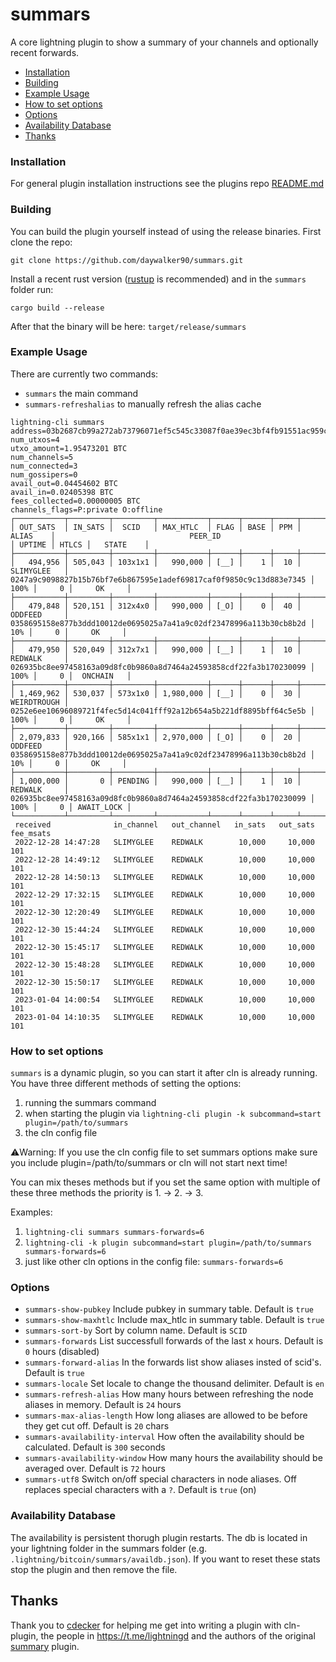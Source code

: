 # summars
A core lightning plugin to show a summary of your channels and optionally recent forwards.

* [Installation](#installation)
* [Building](#building)
* [Example Usage](#example-usage)
* [How to set options](#how-to-set-options)
* [Options](#options)
* [Availability Database](#availability-database)
* [Thanks](#thanks)

### Installation
For general plugin installation instructions see the plugins repo [README.md](https://github.com/lightningd/plugins/blob/master/README.md#Installation)

### Building
You can build the plugin yourself instead of using the release binaries.
First clone the repo:

``git clone https://github.com/daywalker90/summars.git``

Install a recent rust version ([rustup](https://rustup.rs/) is recommended) and in the ``summars`` folder run:

``cargo build --release``

After that the binary will be here: ``target/release/summars``

### Example Usage

There are currently two commands:
* ``summars`` the main command
* ``summars-refreshalias`` to manually refresh the alias cache

```
lightning-cli summars
address=03b2687cb99a272ab73796071ef5c545c33087f0ae39ec3bf4fb91551ac959c453@127.0.0.1:7272
num_utxos=4
utxo_amount=1.95473201 BTC
num_channels=5
num_connected=3
num_gossipers=0
avail_out=0.04454602 BTC
avail_in=0.02405398 BTC
fees_collected=0.00000005 BTC
channels_flags=P:private O:offline
┌───────────┬─────────┬─────────┬───────────┬──────┬──────┬─────┬─────────────┬────────────────────────────────────────────────────────────────────┬────────┬───────┬────────────┐
│ OUT_SATS  │ IN_SATS │  SCID   │ MAX_HTLC  │ FLAG │ BASE │ PPM │    ALIAS    │                              PEER_ID                               │ UPTIME │ HTLCS │   STATE    │
├───────────┼─────────┼─────────┼───────────┼──────┼──────┼─────┼─────────────┼────────────────────────────────────────────────────────────────────┼────────┼───────┼────────────┤
│   494,956 │ 505,043 │ 103x1x1 │   990,000 │ [__] │    1 │  10 │ SLIMYGLEE   │ 0247a9c9098827b15b76bf7e6b867595e1adef69817caf0f9850c9c13d883e7345 │   100% │     0 │     OK     │
├───────────┼─────────┼─────────┼───────────┼──────┼──────┼─────┼─────────────┼────────────────────────────────────────────────────────────────────┼────────┼───────┼────────────┤
│   479,848 │ 520,151 │ 312x4x0 │   990,000 │ [_O] │    0 │  40 │ ODDFEED     │ 0358695158e877b3ddd10012de0695025a7a41a9c02df23478996a113b30cb8b2d │    10% │     0 │     OK     │
├───────────┼─────────┼─────────┼───────────┼──────┼──────┼─────┼─────────────┼────────────────────────────────────────────────────────────────────┼────────┼───────┼────────────┤
│   479,950 │ 520,049 │ 312x7x1 │   990,000 │ [__] │    1 │  10 │ REDWALK     │ 026935bc8ee97458163a09d8fc0b9860a8d7464a24593858cdf22fa3b170230099 │   100% │     0 │  ONCHAIN   │
├───────────┼─────────┼─────────┼───────────┼──────┼──────┼─────┼─────────────┼────────────────────────────────────────────────────────────────────┼────────┼───────┼────────────┤
│ 1,469,962 │ 530,037 │ 573x1x0 │ 1,980,000 │ [__] │    0 │  30 │ WEIRDTROUGH │ 0252e6ee10696089721f4fec5d14c041fff92a12b654a5b221df8895bff64c5e5b │   100% │     0 │     OK     │
├───────────┼─────────┼─────────┼───────────┼──────┼──────┼─────┼─────────────┼────────────────────────────────────────────────────────────────────┼────────┼───────┼────────────┤
│ 2,079,833 │ 920,166 │ 585x1x1 │ 2,970,000 │ [_O] │    0 │  20 │ ODDFEED     │ 0358695158e877b3ddd10012de0695025a7a41a9c02df23478996a113b30cb8b2d │    10% │     0 │     OK     │
├───────────┼─────────┼─────────┼───────────┼──────┼──────┼─────┼─────────────┼────────────────────────────────────────────────────────────────────┼────────┼───────┼────────────┤
│ 1,000,000 │       0 │ PENDING │   990,000 │ [__] │    1 │  10 │ REDWALK     │ 026935bc8ee97458163a09d8fc0b9860a8d7464a24593858cdf22fa3b170230099 │   100% │     0 │ AWAIT_LOCK │
└───────────┴─────────┴─────────┴───────────┴──────┴──────┴─────┴─────────────┴────────────────────────────────────────────────────────────────────┴────────┴───────┴────────────┘
 received              in_channel   out_channel   in_sats   out_sats   fee_msats
 2022-12-28 14:47:28   SLIMYGLEE    REDWALK        10,000     10,000         101
 2022-12-28 14:49:12   SLIMYGLEE    REDWALK        10,000     10,000         101
 2022-12-28 14:50:13   SLIMYGLEE    REDWALK        10,000     10,000         101
 2022-12-29 17:32:15   SLIMYGLEE    REDWALK        10,000     10,000         101
 2022-12-30 12:20:49   SLIMYGLEE    REDWALK        10,000     10,000         101
 2022-12-30 15:44:24   SLIMYGLEE    REDWALK        10,000     10,000         101
 2022-12-30 15:45:17   SLIMYGLEE    REDWALK        10,000     10,000         101
 2022-12-30 15:48:28   SLIMYGLEE    REDWALK        10,000     10,000         101
 2022-12-30 15:50:17   SLIMYGLEE    REDWALK        10,000     10,000         101
 2023-01-04 14:00:54   SLIMYGLEE    REDWALK        10,000     10,000         101
 2023-01-04 14:10:35   SLIMYGLEE    REDWALK        10,000     10,000         101
```

### How to set options
``summars`` is a dynamic plugin, so you can start it after cln is already running. You have three different methods of setting the options:

1. running the summars command
2. when starting the plugin via ``lightning-cli plugin -k subcommand=start plugin=/path/to/summars``
3. the cln config file

:warning:Warning: If you use the cln config file to set summars options make sure you include plugin=/path/to/summars or cln will not start next time!

You can mix theses methods but if you set the same option with multiple of these three methods the priority is 1. -> 2. -> 3.

Examples:
1. ``lightning-cli summars summars-forwards=6``
2. ``lightning-cli -k plugin subcommand=start plugin=/path/to/summars summars-forwards=6``
3. just like other cln options in the config file: ``summars-forwards=6``

### Options
* ``summars-show-pubkey`` Include pubkey in summary table. Default is ``true``
* ``summars-show-maxhtlc`` Include max_htlc in summary table. Default is ``true``
* ``summars-sort-by`` Sort by column name. Default is ``SCID``
* ``summars-forwards`` List successfull forwards of the last x hours. Default is ``0`` hours (disabled)
* ``summars-forward-alias`` In the forwards list show aliases insted of scid's. Default is ``true``
* ``summars-locale`` Set locale to change the thousand delimiter. Default is ``en``
* ``summars-refresh-alias`` How many hours between refreshing the node aliases in memory. Default is ``24`` hours
* ``summars-max-alias-length`` How long aliases are allowed to be before they get cut off. Default is ``20`` chars
* ``summars-availability-interval`` How often the availability should be calculated. Default is ``300`` seconds
* ``summars-availability-window`` How many hours the availability should be averaged over. Default is ``72`` hours
* ``summars-utf8`` Switch on/off special characters in node aliases. Off replaces special characters with a ``?``. Default is ``true`` (on)

### Availability Database
The availability is persistent thorugh plugin restarts.
The db is located in your lightning folder in the summars folder (e.g. ``.lightning/bitcoin/summars/availdb.json``).
If you want to reset these stats stop the plugin and then remove the file.

## Thanks
Thank you to [cdecker](https://github.com/cdecker) for helping me get into writing a plugin with cln-plugin, the people in https://t.me/lightningd and the authors of the original [summary](https://github.com/lightningd/plugins/tree/master/summary) plugin.






















